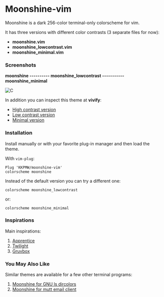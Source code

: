 # Moonshine-vim #

Moonshine is a dark 256-color terminal-only colorscheme for vim.

It has three versions with different color contrasts (3 separate files for now):

* **moonshine.vim**
* **moonshine_lowcontrast.vim**
* **moonshine_minimal.vim**

### Screenshots ###

**moonshine ---------- moonshine_lowcontrast ----------- moonshine_minimal**

![C](https://i.sli.mg/kmD1ry.png)

In addition you can inspect this theme at **vivify**:

* [High contrast version](http://bytefluent.com/vivify/index.php?remote=raw.githubusercontent.com%2FKKPMW%2Fmoonshine-vim%2Fmaster%2Fcolors%2Fmoonshine.vim)
* [Low contrast version](http://bytefluent.com/vivify/index.php?remote=raw.githubusercontent.com%2FKKPMW%2Fmoonshine-vim%2Fmaster%2Fcolors%2Fmoonshine_lowcontrast.vim)
* [Minimal version](http://bytefluent.com/vivify/index.php?remote=raw.githubusercontent.com%2FKKPMW%2Fmoonshine-vim%2Fmaster%2Fcolors%2Fmoonshine_minimal.vim)

### Installation ###

Install manually or with your favorite plug-in manager and then load the theme.

With `vim-plug`:

    Plug 'KKPMW/moonshine-vim'
    colorscheme moonshine

Instead of the default version you can try a different one:

    colorscheme moonshine_lowcontrast

or:

    colorscheme moonshine_minimal

### Inspirations ###

Main inspirations:

1. [Apprentice](https://github.com/romainl/Apprentice)
2. [Twilight](https://github.com/vim-scripts/twilight256.vim)
3. [Gruvbox](https://github.com/morhetz/gruvbox)

### You May Also Like ###

Similar themes are available for a few other terminal programs:

1. [Moonshine for GNU ls dircolors](https://github.com/KKPMW/dircolors-moonshine)
2. [Moonshine for mutt email client](https://github.com/KKPMW/moonshine-mutt)


